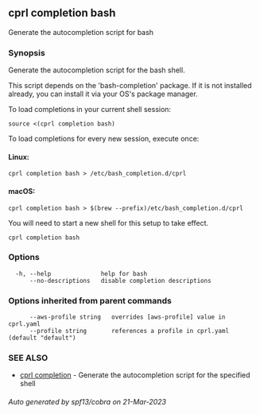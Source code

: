 ## cprl completion bash

Generate the autocompletion script for bash

### Synopsis

Generate the autocompletion script for the bash shell.

This script depends on the 'bash-completion' package.
If it is not installed already, you can install it via your OS's package manager.

To load completions in your current shell session:

	source <(cprl completion bash)

To load completions for every new session, execute once:

#### Linux:

	cprl completion bash > /etc/bash_completion.d/cprl

#### macOS:

	cprl completion bash > $(brew --prefix)/etc/bash_completion.d/cprl

You will need to start a new shell for this setup to take effect.


```
cprl completion bash
```

### Options

```
  -h, --help              help for bash
      --no-descriptions   disable completion descriptions
```

### Options inherited from parent commands

```
      --aws-profile string   overrides [aws-profile] value in cprl.yaml
      --profile string       references a profile in cprl.yaml (default "default")
```

### SEE ALSO

* [cprl completion](cprl_completion.md)	 - Generate the autocompletion script for the specified shell

###### Auto generated by spf13/cobra on 21-Mar-2023
